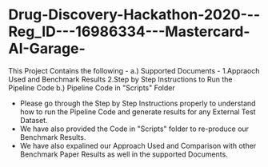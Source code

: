 # Drug-Discovery-Hackathon-2020---Reg_ID---16986334---Mastercard-AI-Garage-

This Project Contains the following - 
a.) Supported Documents - 
  1.Appraoch Used and Benchmark Results
  2.Step by Step Instructions to Run the Pipeline Code
b.) Pipeline Code in "Scripts" Folder

* Please go through the Step by Step Instructions properly to understand how to run the Pipeline Code and generate results for any External Test Dataset.
* We have also provided the Code in "Scripts" folder to re-produce our Benchmark Results.
* We have also expalined our Approach Used and Comparison with other Benchmark Paper Results as well in the supported Documents.
